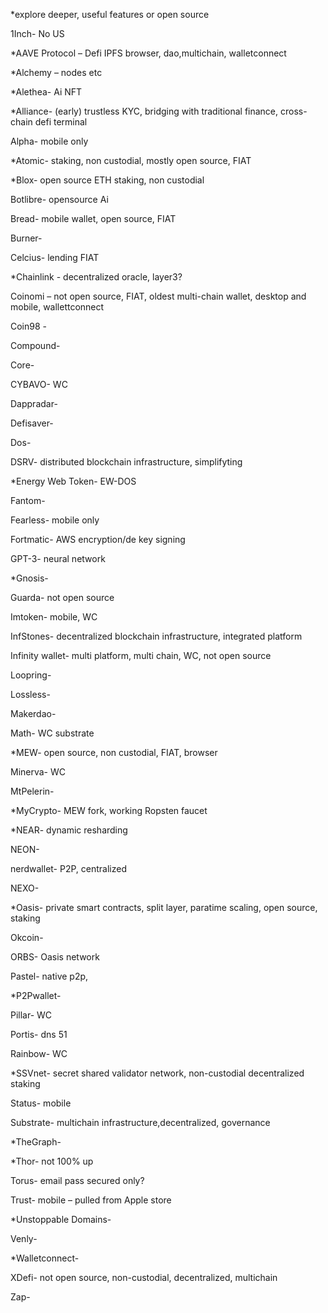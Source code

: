  *explore deeper, useful features or open source 

1Inch- No US

*AAVE Protocol – Defi IPFS browser, dao,multichain, walletconnect

*Alchemy – nodes etc

*Alethea- Ai NFT

*Alliance- (early) trustless KYC, bridging with traditional finance, cross-chain defi terminal

Alpha- mobile only

*Atomic- staking, non custodial, mostly open source, FIAT

*Blox- open source ETH staking, non custodial

Botlibre- opensource Ai

Bread- mobile wallet, open source, FIAT

Burner-

Celcius- lending FIAT

*Chainlink - decentralized oracle, layer3?

Coinomi – not open source, FIAT, oldest multi-chain wallet, desktop and mobile, wallettconnect

Coin98 -

Compound-

Core-

CYBAVO- WC

Dappradar-

Defisaver-

Dos-

DSRV- distributed blockchain infrastructure, simplifyting

*Energy Web Token- EW-DOS

Fantom-

Fearless- mobile only

Fortmatic- AWS encryption/de key signing

GPT-3- neural network

*Gnosis- 

Guarda- not open source

Imtoken- mobile, WC

InfStones- decentralized blockchain infrastructure, integrated platform

Infinity wallet- multi platform, multi chain, WC, not open source

Loopring-

Lossless-

Makerdao-

Math- WC substrate

*MEW- open source, non custodial, FIAT, browser 

Minerva- WC

MtPelerin-

*MyCrypto- MEW fork, working Ropsten faucet

*NEAR- dynamic resharding

NEON- 

nerdwallet- P2P, centralized

NEXO-

*Oasis- private smart contracts, split layer, paratime scaling, open source, staking

Okcoin-

ORBS- Oasis network

Pastel- native p2p, 

*P2Pwallet-

Pillar- WC

Portis- dns 51

Rainbow- WC

*SSVnet- secret shared validator network, non-custodial decentralized staking

Status- mobile

Substrate- multichain infrastructure,decentralized, governance

*TheGraph- 

*Thor-  not 100% up

Torus- email pass secured only?

Trust- mobile – pulled from Apple store

*Unstoppable Domains- 

Venly-

*Walletconnect- 

XDefi- not open source, non-custodial, decentralized, multichain

Zap- 
